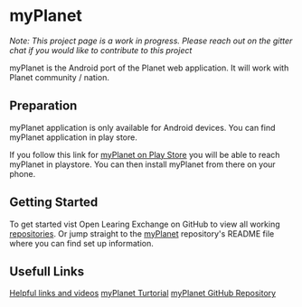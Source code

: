 # myPlanet
_Note: This project page is a work in progress. Please reach out 
on the gitter chat if you would like to contribute to this project_

myPlanet is the Android port of the Planet web application. It will work 
with Planet community / nation.


## Preparation
myPlanet application is only available for Android devices. You can find myPlanet application in play store.

If you follow this link for [myPlanet on Play Store](https://play.google.com/store/apps/details?id=org.ole.planet.myplanet) 
you will be able to reach myPlanet in playstore. You can then install myPlanet from there on your phone.

## Getting Started
To get started vist Open Learing Exchange on GitHub to view all working
[repositories](https://github.com/open-learning-exchange). Or jump straight to the [myPlanet](https://github.com/open-learning-exchange/myplanet) 
repository's README file where you can find set up information. 

## Usefull Links

[Helpful links and videos](https://open-learning-exchange.github.io/#!./pages/vi/vi-faq.md#Helpful_Links)
[myPlanet Turtorial](https://open-learning-exchange.github.io/#!./pages/vi/vi-myplanet.md)
[myPlanet GitHub Repository](https://github.com/open-learning-exchange/myplanet)

